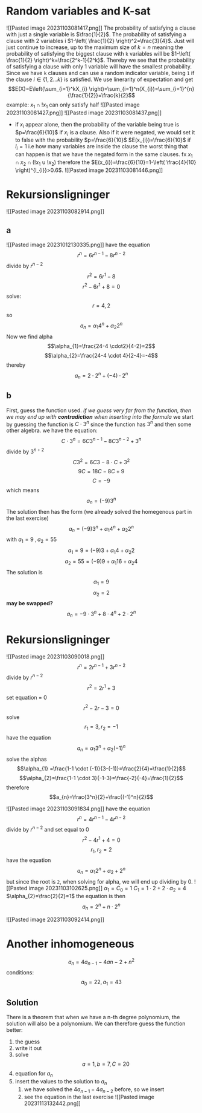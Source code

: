 # Random variables and K-sat
![[Pasted image 20231103081417.png]]
The probability of satisfying a clause with just a single variable is $\frac{1}{2}$. The probability of satisfying a clause with 2 variables i $1-\left( \frac{1}{2} \right)^2=\frac{3}{4}$. Just will just continue to increase, up to the maximum size of $k=n$ meaning the probability of satisfying the biggest clause with `k` variables will be $1-\left( \frac{1}{2} \right)^k=\frac{2^k-1}{2^k}$. Thereby we see that the probability of satisfying a clause with only 1 variable will have the smallest probability.
Since we have `k` clauses and can use a random indicator variable, being `1` if the clause $i\in\{1,2\dots k\}$ is satisfied. We use linerarity of expectation and get
$$E(X)=E\left(\sum_{i=1}^kX_{i} \right)=\sum_{i=1}^n(X_{i})=\sum_{i=1}^{n}{\frac{1}{2}}=\frac{k}{2}$$
example: $x_{1}\cap!x_{1}$ can only satisfy half
![[Pasted image 20231103081427.png]]
![[Pasted image 20231103081437.png]]
- if $x_{i}$ appear alone, then the probability of the variable being true is $p=\frac{6}{10}$ if $x_{i}$ is a clause. Also if it were negated, we would set it to false with the probability $p=\frac{6}{10}$
$E(x_{i})=\frac{6}{10}$ if $l_{i}=1$ i.e how many variables are inside the clause
the worst thing that can happen is that we have the negated form in the same clauses. fx $x_{1}\cap x_{2}\cap(!x_{1}\cup !x_{2})$
therefore the $E(x_{i})=\frac{6}{10}=1-\left( \frac{4}{10} \right)^{l_{i}}>0.6$.
![[Pasted image 20231103081446.png]]

# Rekursionsligninger
![[Pasted image 20231103082914.png]]
## a
![[Pasted image 20231012130335.png]]
have the equation $$r^n=6r^{n-1}-8r^{n-2}$$
divide by $r^{n-2}$
$$r^2=6r^1-8$$
$$r^2-6r^1+8=0$$
solve:
$$r=4, 2$$
so
$$a_{n}=\alpha_{1}4^n+\alpha_{2}2^n$$
Now we find alpha
$$\alpha_{1}=\frac{24-4 \cdot2}{4-2}=2$$
$$\alpha_{2}=\frac{24-4 \cdot 4}{2-4}=-4$$
thereby
$$a_{n}=2 \cdot 2^{n}+(-4) \cdot 2^n$$
## b
First, guess the function used. _if we guess very far from the function, then we may end up with **contradiction** when inserting into the formula_
we start by guessing the function is $C \cdot 3^n$ since the function has $3^n$ and then some other algebra.
we have the equation:
$$C \cdot3^{n}=6 C 3^{n-1}-8C 3^{n-2}+3^n$$
divide by $3^{n+2}$
$$C 3^{2}=6C 3-8 \cdot C+3^2$$
$$9C=18C - 8C + 9$$
$$C=-9$$
which means
$$a_{n}=(-9)3^n$$
The solution then has the form (we already solved the homegenous part in the last exercise)
$$a_{n}=(-9)3^n+\alpha_{1}4^n+\alpha_{2}2^n$$
with
$a_{1}=9 \ , a_{2}=55$
$$a_{1}=9=(-9)3+\alpha_{1}4+\alpha_{2}2$$
$$a_{2}=55=(-9)9+\alpha_{1}16+\alpha_{2}4$$
The solution is
$$\alpha_{1}=9$$
$$\alpha_{2}=2$$
**may be swapped?**
$$a_{n}=-9 \cdot 3^{n}+8 \cdot 4^{n}+2 \cdot 2^n$$
# Rekursionsligninger
![[Pasted image 20231103090018.png]]
$$r^n=2r^{n-1}+3r^{n-2}$$
divide by $r^{n-2}$
$$r^2=2r^1+3$$
set equation = 0
$$r^2-2r-3=0$$
solve
$$r_{1}=3, r_{2}=-1$$
have the equation
$$a_{n}=\alpha_{1}3^n+\alpha_{2}(-1)^n$$
solve the alphas
$$\alpha_{1} =\frac{1-1 \cdot (-1)}{3-(-1)}=\frac{2}{4}=\frac{1}{2}$$
$$\alpha_{2}=\frac{1-1 \cdot 3}{-1-3}=\frac{-2}{-4}=\frac{1}{2}$$
therefore
$$a_{n}=\frac{3^n}{2}+\frac{(-1)^n}{2}$$

![[Pasted image 20231103091834.png]]
have the equation
$$r^n=4r^{n-1}-4r^{n-2}$$
divide by $r^{n-2}$ and set equal to 0
$$r^2-4r^{1}+4=0$$
$$r_{1},r_{2}=2$$
have the equation
$$a_{n}=\alpha_{1}2^n+\alpha_{2}+2^n$$
but since the root is `2`, when solving for alpha, we will end up dividing by 0.
![[Pasted image 20231103102625.png]]
$\alpha_{1}=C_{0}=1$
$C_{1}=1 \cdot 2+2 \cdot \alpha_{2}=4$
$\alpha_{2}=\frac{2}{2}=1$
the equation is then
$$a_{n}=2^{n}+n \cdot 2^n$$


![[Pasted image 20231103092414.png]]


# Another inhomogeneous 
$$a_{n}=4a_{n-1}-4a{n-2}+n^2$$
conditions:
$$a_{0}=22,a_{1}=43$$
## Solution
There is a theorem that when we have a n-th degree polynomium, the solution will also be a polynomium. We can therefore guess the function better:
1. the guess 
2. write it out
3. solve
$$a=1,b=7,C=20$$
4. equation for $a_{n}$
5. insert the values to the solution to $a_{n}$
	1. we have solved the $4a_{n-1}-4a_{n-2}$ before, so we insert
	2. see the equation in the last exercise
![[Pasted image 20231113132442.png]]


